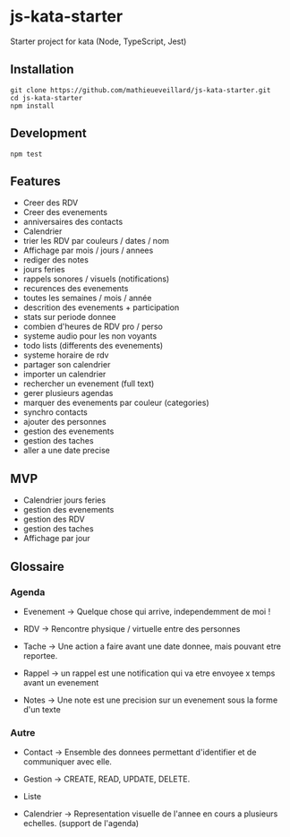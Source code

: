 # js-kata-starter

Starter project for kata (Node, TypeScript, Jest)

## Installation

```text
git clone https://github.com/mathieueveillard/js-kata-starter.git
cd js-kata-starter
npm install
```

## Development

```text
npm test
```

## Features

- Creer des RDV
- Creer des evenements
- anniversaires des contacts
- Calendrier
- trier les RDV par couleurs / dates / nom
- Affichage par mois / jours / annees
- rediger des notes
- jours feries
- rappels sonores / visuels (notifications)
- recurences des evenements
- toutes les semaines / mois / année
- descrition des evenements + participation
- stats sur periode donnee
- combien d'heures de RDV pro / perso
- systeme audio pour les non voyants
- todo lists (differents des evenements)
- systeme horaire de rdv
- partager son calendrier
- importer un calendrier
- rechercher un evenement (full text)
- gerer plusieurs agendas
- marquer des evenements par couleur (categories)
- synchro contacts
- ajouter des personnes
- gestion des evenements
- gestion des taches
- aller a une date precise

## MVP
- Calendrier
    jours feries
- gestion des evenements
- gestion des RDV
- gestion des taches
- Affichage par jour

## Glossaire

### Agenda

- Evenement -> Quelque chose qui arrive, independemment de moi !

- RDV -> Rencontre physique / virtuelle entre des personnes

- Tache -> Une action a faire avant une date donnee, mais pouvant etre reportee.

- Rappel -> un rappel est une notification qui va etre envoyee x temps avant un evenement

- Notes -> Une note est une precision sur un evenement sous la forme d'un texte


### Autre
- Contact -> Ensemble des donnees permettant d'identifier et de communiquer avec elle.

- Gestion -> CREATE, READ, UPDATE, DELETE.
- Liste
- Calendrier -> Representation visuelle de l'annee en cours a plusieurs echelles. (support de l'agenda)
